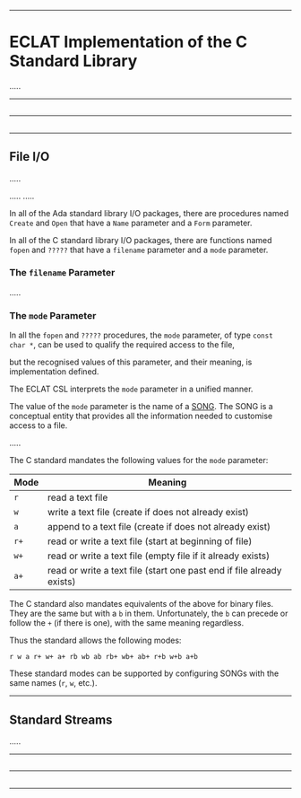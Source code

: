 -----------------------------------------------------------------------------------------------
# ECLAT Implementation of the C Standard Library 

.....




-----------------------------------------------------------------------------------------------
## 




-----------------------------------------------------------------------------------------------
## 




-----------------------------------------------------------------------------------------------
## File I/O

.....

..... [](../objects/files.md) .....

In all of the Ada standard library I/O packages, there are procedures named `Create` and `Open` 
that have a `Name` parameter and a `Form` parameter.


In all of the C standard library I/O packages, there are functions named `fopen` and `?????` 
that have a `filename` parameter and a `mode` parameter.


### The `filename` Parameter

.....


### The `mode` Parameter

In all the `fopen` and `?????` procedures, the `mode` parameter, of type `const char *`, can be used 
to qualify the required access to the file, 







but the recognised values of this parameter, and 
their meaning, is implementation defined.




The ECLAT CSL interprets the `mode` parameter in a unified manner. 

The value of the `mode` parameter is the name of a [SONG](#song). The SONG is a conceptual 
entity that provides all the information needed to customise access to a file. 

.....


The C standard mandates the following values for the `mode` parameter:

| Mode   | Meaning                                                               |
| ------ | --------------------------------------------------------------------- |
| `r`    | read a text file                                                      |
| `w`    | write a text file (create if does not already exist)                  |
| `a`    | append to a text file (create if does not already exist)              |
| `r+`   | read or write a text file (start at beginning of file)                |
| `w+`   | read or write a text file (empty file if it already exists)           |
| `a+`   | read or write a text file (start one past end if file already exists) |

The C standard also mandates equivalents of the above for binary files. They are the same but
with a `b` in them. Unfortunately, the `b` can precede or follow the `+` (if there is one),
with the same meaning regardless. 

Thus the standard allows the following modes:

    r w a r+ w+ a+ rb wb ab rb+ wb+ ab+ r+b w+b a+b 

These standard modes can be supported by configuring SONGs with the same names (`r`, `w`,
etc.). 








-----------------------------------------------------------------------------------------------
## Standard Streams

.....




-----------------------------------------------------------------------------------------------
## 




-----------------------------------------------------------------------------------------------
## 




-----------------------------------------------------------------------------------------------
## 









